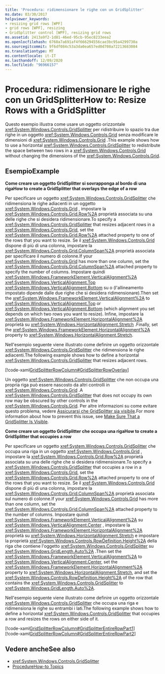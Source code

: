 ```yaml
---
title: 'Procedura: ridimensionare le righe con un GridSplitter'
ms.date: 03/30/2017
helpviewer_keywords:
- resizing grid rows [WPF]
- grid rows [WPF], resizing
- GridSplitter control [WPF], resizing grid rows
ms.assetid: 2413a9f2-1d81-46ed-95cb-95ec8233eea2
ms.openlocfilehash: 6760a7a691af4f666294556cae3bc95a4299730a
ms.sourcegitcommit: 9f6df084c53a3da0ea657ed0d708a72213683084
ms.translationtype: MT
ms.contentlocale: it-IT
ms.lasthandoff: 12/09/2020
ms.locfileid: "96966157"
---
```

# <a name="how-to-resize-rows-with-a-gridsplitter"></a><span data-ttu-id="7df85-102">Procedura: ridimensionare le righe con un GridSplitter</span><span class="sxs-lookup"><span data-stu-id="7df85-102">How to: Resize Rows with a GridSplitter</span></span>
<span data-ttu-id="7df85-103">Questo esempio illustra come usare un oggetto orizzontale <xref:System.Windows.Controls.GridSplitter> per ridistribuire lo spazio tra due righe in un oggetto <xref:System.Windows.Controls.Grid> senza modificare le dimensioni di <xref:System.Windows.Controls.Grid> .</span><span class="sxs-lookup"><span data-stu-id="7df85-103">This example shows how to use a horizontal <xref:System.Windows.Controls.GridSplitter> to redistribute the space between two rows in a <xref:System.Windows.Controls.Grid> without changing the dimensions of the <xref:System.Windows.Controls.Grid>.</span></span>  
  
## <a name="example"></a><span data-ttu-id="7df85-104">Esempio</span><span class="sxs-lookup"><span data-stu-id="7df85-104">Example</span></span>  
 <span data-ttu-id="7df85-105">**Come creare un oggetto GridSplitter si sovrapponga al bordo di una riga**</span><span class="sxs-lookup"><span data-stu-id="7df85-105">**How to create a GridSplitter that overlays the edge of a row**</span></span>  
  
 <span data-ttu-id="7df85-106">Per specificare un oggetto <xref:System.Windows.Controls.GridSplitter> che ridimensiona le righe adiacenti in un oggetto <xref:System.Windows.Controls.Grid> , impostare la <xref:System.Windows.Controls.Grid.Row%2A> proprietà associata su una delle righe che si desidera ridimensionare.</span><span class="sxs-lookup"><span data-stu-id="7df85-106">To specify a <xref:System.Windows.Controls.GridSplitter> that resizes adjacent rows in a <xref:System.Windows.Controls.Grid>, set the <xref:System.Windows.Controls.Grid.Row%2A> attached property to one of the rows that you want to resize.</span></span> <span data-ttu-id="7df85-107">Se il <xref:System.Windows.Controls.Grid> dispone di più di una colonna, impostare la <xref:System.Windows.Controls.Grid.ColumnSpan%2A> proprietà associata per specificare il numero di colonne.</span><span class="sxs-lookup"><span data-stu-id="7df85-107">If your <xref:System.Windows.Controls.Grid> has more than one column, set the <xref:System.Windows.Controls.Grid.ColumnSpan%2A> attached property to specify the number of columns.</span></span> <span data-ttu-id="7df85-108">Impostare quindi <xref:System.Windows.FrameworkElement.VerticalAlignment%2A> <xref:System.Windows.VerticalAlignment.Top> <xref:System.Windows.VerticalAlignment.Bottom> su o (l'allineamento impostato dipende dalle due righe che si desidera ridimensionare).</span><span class="sxs-lookup"><span data-stu-id="7df85-108">Then set the <xref:System.Windows.FrameworkElement.VerticalAlignment%2A> to <xref:System.Windows.VerticalAlignment.Top> or <xref:System.Windows.VerticalAlignment.Bottom> (which alignment you set depends on which two rows you want to resize).</span></span> <span data-ttu-id="7df85-109">Infine, impostare la <xref:System.Windows.FrameworkElement.HorizontalAlignment%2A> proprietà su <xref:System.Windows.HorizontalAlignment.Stretch> .</span><span class="sxs-lookup"><span data-stu-id="7df85-109">Finally, set the <xref:System.Windows.FrameworkElement.HorizontalAlignment%2A> property to <xref:System.Windows.HorizontalAlignment.Stretch>.</span></span>  
  
 <span data-ttu-id="7df85-110">Nell'esempio seguente viene illustrato come definire un oggetto orizzontale <xref:System.Windows.Controls.GridSplitter> che ridimensiona le righe adiacenti.</span><span class="sxs-lookup"><span data-stu-id="7df85-110">The following example shows how to define a horizontal <xref:System.Windows.Controls.GridSplitter> that resizes adjacent rows.</span></span>  
  
 [!code-xaml[GridSplitterRowColumn#GridSplitterRowOverlay](~/samples/snippets/csharp/VS_Snippets_Wpf/GridSplitterRowColumn/CS/Window1.xaml#gridsplitterrowoverlay)]  
  
 <span data-ttu-id="7df85-111">Un oggetto <xref:System.Windows.Controls.GridSplitter> che non occupa una propria riga può essere nascosto da altri controlli in <xref:System.Windows.Controls.Grid> .</span><span class="sxs-lookup"><span data-stu-id="7df85-111">A <xref:System.Windows.Controls.GridSplitter> that does not occupy its own row may be obscured by other controls in the <xref:System.Windows.Controls.Grid>.</span></span> <span data-ttu-id="7df85-112">Per altre informazioni su come evitare questo problema, vedere [Assicurarsi che GridSplitter sia visibile](how-to-make-sure-that-a-gridsplitter-is-visible.md).</span><span class="sxs-lookup"><span data-stu-id="7df85-112">For more information about how to prevent this issue, see [Make Sure That a GridSplitter Is Visible](how-to-make-sure-that-a-gridsplitter-is-visible.md).</span></span>  
  
 <span data-ttu-id="7df85-113">**Come creare un oggetto GridSplitter che occupa una riga**</span><span class="sxs-lookup"><span data-stu-id="7df85-113">**How to create a GridSplitter that occupies a row**</span></span>  
  
 <span data-ttu-id="7df85-114">Per specificare un oggetto <xref:System.Windows.Controls.GridSplitter> che occupa una riga in un oggetto <xref:System.Windows.Controls.Grid> , impostare la <xref:System.Windows.Controls.Grid.Row%2A> proprietà associata su una delle righe che si desidera ridimensionare.</span><span class="sxs-lookup"><span data-stu-id="7df85-114">To specify a <xref:System.Windows.Controls.GridSplitter> that occupies a row in a <xref:System.Windows.Controls.Grid>, set the <xref:System.Windows.Controls.Grid.Row%2A> attached property to one of the rows that you want to resize.</span></span> <span data-ttu-id="7df85-115">Se il <xref:System.Windows.Controls.Grid> dispone di più di una colonna, impostare la <xref:System.Windows.Controls.Grid.ColumnSpan%2A> proprietà associata sul numero di colonne.</span><span class="sxs-lookup"><span data-stu-id="7df85-115">If your <xref:System.Windows.Controls.Grid> has more than one column, set the <xref:System.Windows.Controls.Grid.ColumnSpan%2A> attached property to the number of columns.</span></span> <span data-ttu-id="7df85-116">Impostare quindi <xref:System.Windows.FrameworkElement.VerticalAlignment%2A> su <xref:System.Windows.VerticalAlignment.Center> , impostare la <xref:System.Windows.FrameworkElement.HorizontalAlignment%2A> proprietà su <xref:System.Windows.HorizontalAlignment.Stretch> e impostare la proprietà <xref:System.Windows.Controls.RowDefinition.Height%2A> della riga che contiene l'oggetto <xref:System.Windows.Controls.GridSplitter> su <xref:System.Windows.GridLength.Auto%2A> .</span><span class="sxs-lookup"><span data-stu-id="7df85-116">Then set the <xref:System.Windows.FrameworkElement.VerticalAlignment%2A> to <xref:System.Windows.VerticalAlignment.Center>, set the <xref:System.Windows.FrameworkElement.HorizontalAlignment%2A> property to <xref:System.Windows.HorizontalAlignment.Stretch>, and set the <xref:System.Windows.Controls.RowDefinition.Height%2A> of the row that contains the <xref:System.Windows.Controls.GridSplitter> to <xref:System.Windows.GridLength.Auto%2A>.</span></span>  
  
 <span data-ttu-id="7df85-117">Nell'esempio seguente viene illustrato come definire un oggetto orizzontale <xref:System.Windows.Controls.GridSplitter> che occupa una riga e ridimensiona le righe su entrambi i lati.</span><span class="sxs-lookup"><span data-stu-id="7df85-117">The following example shows how to define a horizontal <xref:System.Windows.Controls.GridSplitter> that occupies a row and resizes the rows on either side of it.</span></span>  
  
 [!code-xaml[GridSplitterRowColumn#GridSplitterEntireRowPart1](~/samples/snippets/csharp/VS_Snippets_Wpf/GridSplitterRowColumn/CS/Window1.xaml#gridsplitterentirerowpart1)]  
[!code-xaml[GridSplitterRowColumn#GridSplitterEntireRowPart2](~/samples/snippets/csharp/VS_Snippets_Wpf/GridSplitterRowColumn/CS/Window1.xaml#gridsplitterentirerowpart2)]  
  
## <a name="see-also"></a><span data-ttu-id="7df85-118">Vedere anche</span><span class="sxs-lookup"><span data-stu-id="7df85-118">See also</span></span>

- <xref:System.Windows.Controls.GridSplitter>
- [<span data-ttu-id="7df85-119">Procedure</span><span class="sxs-lookup"><span data-stu-id="7df85-119">How-to Topics</span></span>](gridsplitter-how-to-topics.md)
